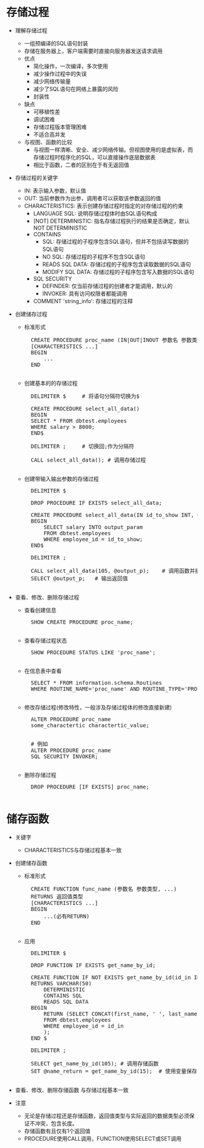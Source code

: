 # 存储过程
- 理解存储过程
	- 一组预编译的SQL语句封装
	- 存储在服务器上，客户端需要时直接向服务器发送请求调用
	- 优点
		- 简化操作，一次编译，多次使用
		- 减少操作过程中的失误
		- 减少网络传输量
		- 减少了SQL语句在网络上暴露的风险
		- 封装性
	- 缺点
		- 可移植性差
		- 调试困难
		- 存储过程版本管理困难
		- 不适合高并发
	- 与视图、函数的比较
		- 与视图一样清晰、安全、减少网络传输。但视图使用的是虚拟表，而存储过程时程序化的SQL，可以直接操作底层数据表
		- 相比于函数，二者的区别在于有无返回值
		
- 存储过程的关键字
	- IN: 表示输入参数，默认值
	- OUT: 当前参数作为出参，调用者可以获取该参数返回的值
	- CHARACTERISTICS: 表示创建存储过程时指定的对存储过程的约束
		- LANGUAGE SQL: 说明存储过程体时由SQL语句构成
		- [NOT] DETERMINISTIC: 指名存储过程执行的结果是否确定，默认NOT DETERMINISTIC
		- CONTAINS
			-  SQL: 存储过程的子程序包含SQL语句，但并不包括读写数据的SQL语句
			-  NO SQL: 存储过程的子程序不包含SQL语句
			-  READS SQL DATA: 存储过程的子程序包含读取数据的SQL语句
			-  MODIFY SQL DATA: 存储过程的子程序包含写入数据的SQL语句
		-  SQL SECURITY
			-  DEFINDER: 仅当前存储过程的创建者才能调用，默认的
			-  INVOKER: 具有访问权限者都能调用
		-  COMMENT 'string_info': 存储过程的注释

- 创建储存过程
	- 标准形式
		<pre>
		CREATE PROCEDURE proc_name (IN|OUT|INOUT 参数名 参数类型, ...)
		[CHARACTERISTICS ...]
		BEGIN
			...
		END
		</pre>
	- 创建基本的的存储过程
		<pre>
		DELIMITER $		# 将语句分隔符切换为$
	
		CREATE PROCEDURE select_all_data()
		BEGIN
		SELECT * FROM dbtest.employees
		WHERE salary > 8000;
		END$
	
		DELIMITER ;		# 切换回;作为分隔符
	
		CALL select_all_data();	# 调用存储过程
		</pre>
	- 创建带输入输出参数的存储过程
		<pre>
		DELIMITER $

		DROP PROCEDURE IF EXISTS select_all_data;
		
		CREATE PROCEDURE select_all_data(IN id_to_show INT, OUT output_param DOUBLE)
		BEGIN
			SELECT salary INTO output_param
			FROM dbtest.employees 
			WHERE employee_id = id_to_show;
		END$
		
		DELIMITER ;
		
		CALL select_all_data(105, @output_p);	 # 调用函数并接收返回值
		SELECT @output_p;	# 输出返回值
		</pre>
- 查看、修改、删除存储过程
	- 查看创建信息
		<pre>
		SHOW CREATE PROCEDURE proc_name;
		</pre>
	- 查看存储过程状态
		<pre>
		SHOW PROCEDURE STATUS LIKE 'proc_name';
		</pre>
	- 在信息表中查看
		<pre>
		SELECT * FROM information.schema.Routines
		WHERE ROUTINE_NAME='proc_name' AND ROUTINE_TYPE='PROCEDURE';
		</pre>
	- 修改存储过程(修改特性，一般涉及存储过程体的修改直接新建)
		<pre>
		ALTER PROCEDURE proc_name
		some_charactertic charactertic_value;
		</pre>
		<pre>
		# 例如
		ALTER PROCEDURE proc_name
		SQL SECURITY INVOKER;
		</pre>
	- 删除存储过程
		<pre>
		DROP PROCEDURE [IF EXISTS] proc_name;
		</pre>

# 储存函数
- 关键字
	- CHARACTERISTICS与存储过程基本一致

- 创建储存函数
	- 标准形式
		<pre>
		CREATE FUNCTION func_name (参数名 参数类型, ...)
		RETURNS 返回值类型
		[CHARACTERISTICS ...]
		BEGIN
			...(必有RETURN)
		END
		</pre>
	- 应用
		<pre>
		DELIMITER $

		DROP FUNCTION IF EXISTS get_name_by_id;
		
		CREATE FUNCTION IF NOT EXISTS get_name_by_id(id_in INT)
		RETURNS VARCHAR(50)
			DETERMINISTIC
			CONTAINS SQL
			READS SQL DATA
		BEGIN
			RETURN (SELECT CONCAT(first_name, ' ', last_name)
			FROM dbtest.employees
			WHERE employee_id = id_in
			);
		END $
		
		DELIMITER ;
		
		SELECT get_name_by_id(105);	# 调用存储函数
		SET @name_return = get_name_by_id(15);	# 使用变量保存
		</pre>

- 查看、修改、删除存储函数
	与存储过程基本一致

- 注意
	- 无论是存储过程还是存储函数，返回值类型与实际返回的数据类型必须保证不冲突，包含长度。
	- 存储函数有且仅有1个返回值
	- PROCEDURE使用CALL调用，FUNCTION使用SELECT或SET调用